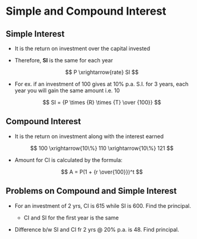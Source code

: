 # Simple and Compound Interest

## Simple Interest

- It is the return on investment over the capital invested

- Therefore, **SI** is the same for each year

$$
P \xrightarrow{rate} SI
$$

- For ex. if an investment of 100 gives at 10% p.a. S.I. for 3 years, each year
you will gain the same amount i.e. 10

$$
SI = {P \times {R} \times {T} \over {100}}
$$

## Compound Interest

- It is the return on investment along with the interest earned

$$
100 \xrightarrow{10\%} 110 \xrightarrow{10\%} 121
$$

- Amount for CI is calculated by the formula:

$$
A = P(1 + {r \over{100}})^t
$$

## Problems on Compound and Simple Interest

- For an investment of 2 yrs, CI is 615 while SI is 600. Find the principal.

  - CI and SI for the first year is the same

- Difference b/w SI and CI fr 2 yrs @ 20% p.a. is 48. Find principal.
